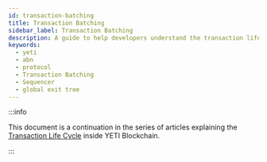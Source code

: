 ```yaml
---
id: transaction-batching
title: Transaction Batching
sidebar_label: Transaction Batching
description: A guide to help developers understand the transaction life cycle in YETI Blockchain.
keywords:
  - yeti
  - abn
  - protocol
  - Transaction Batching
  - Sequencer
  - global exit tree
---
```


:::info

This document is a continuation in the series of articles explaining the [<ins>Transaction Life Cycle</ins>](l2-transaction-cycle-intro.md) inside YETI Blockchain.

:::
